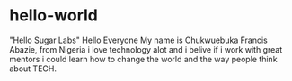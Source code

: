 # hello-world
"Hello Sugar Labs"
Hello Everyone
My name is Chukwuebuka Francis Abazie, from Nigeria i love technology alot and i belive if i work with great mentors i could
learn how to change the world and the way people think about TECH.
